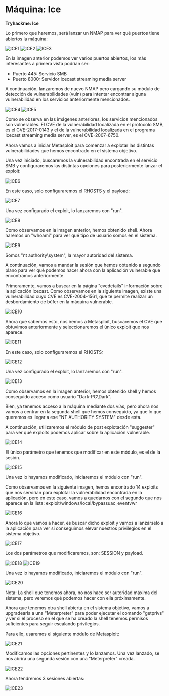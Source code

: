 # Máquina: Ice

**Tryhackme: Ice**

Lo primero que haremos, será lanzar un NMAP para ver qué puertos tiene abiertos la máquina:

![ICE1]()
![ICE2]()
![ICE3]()

En la imagen anterior podemos ver varios puertos abiertos, los más interesantes a primera vista podrían ser:

- Puerto 445: Servicio SMB
- Puerto 8000: Servidor Icecast streaming media server

A continuación, lanzaremos de nuevo NMAP pero cargando su módulo de detección de vulnerabilidades (vuln) para intentar encontrar alguna vulnerabilidad en los servicios anteriormente mencionados.

![ICE4]()
![ICE5]()

Como se observa en las imágenes anteriores, los servicios mencionados son vulnerables. El CVE de la vulnerabilidad localizada en el protocolo SMB, es el CVE-2017-0143 y el de la vulnerabilidad localizada en el programa Icecast streaming media server, es el CVE-2007-6750.

Ahora vamos a iniciar Metasploit para comenzar a explotar las distintas vulnerabilidades que hemos encontrado en el sistema objetivo.

Una vez iniciado, buscaremos la vulnerabilidad encontrada en el servicio SMB y configuraremos las distintas opciones para posteriormente lanzar el exploit:

![ICE6]()

En este caso, solo configuraremos el RHOSTS y el payload:

![ICE7]()

Una vez configurado el exploit, lo lanzaremos con "run".

![ICE8]()

Como observamos en la imagen anterior, hemos obtenido shell. Ahora haremos un "whoami" para ver qué tipo de usuario somos en el sistema.

![ICE9]()

Somos "nt authority\system", la mayor autoridad del sistema.

A continuación, vamos a mandar la sesión que hemos obtenido a segundo plano para ver qué podemos hacer ahora con la aplicación vulnerable que encontramos anteriormente.

Primeramente, vamos a buscar en la página "cvedetails" información sobre la aplicación Icecast. Como observamos en la siguiente imagen, existe una vulnerabilidad cuyo CVE es CVE-2004-1561, que te permite realizar un desbordamiento de búfer en la máquina vulnerable.

![ICE10]()

Ahora que sabemos esto, nos iremos a Metasploit, buscaremos el CVE que obtuvimos anteriormente y seleccionaremos el único exploit que nos aparece.

![ICE11]()

En este caso, solo configuraremos el RHOSTS:

![ICE12]()

Una vez configurado el exploit, lo lanzaremos con "run".

![ICE13]()

Como observamos en la imagen anterior, hemos obtenido shell y hemos conseguido acceso como usuario "Dark-PC\\Dark".

Bien, ya tenemos acceso a la máquina mediante dos vías, pero ahora nos vamos a centrar en la segunda shell que hemos conseguido, ya que lo que queremos es llegar a ese "NT AUTHORITY SYSTEM" desde esta.

A continuación, utilizaremos el módulo de post explotación "suggester" para ver qué exploits podemos aplicar sobre la aplicación vulnerable.

![ICE14]()

El único parámetro que tenemos que modificar en este módulo, es el de la sesión.

![ICE15]()

Una vez lo hayamos modificado, iniciaremos el módulo con "run".

Como observamos en la siguiente imagen, hemos encontrado 14 exploits que nos servirían para explotar la vulnerabilidad encontrada en la aplicación, pero en este caso, vamos a quedarnos con el segundo que nos aparece en la lista: exploit/windows/local/bypassuac_eventvwr

![ICE16]()

Ahora lo que vamos a hacer, es buscar dicho exploit y vamos a lanzárselo a la aplicación para ver si conseguimos elevar nuestros privilegios en el sistema objetivo.

![ICE17]()

Los dos parámetros que modificaremos, son: SESSION y payload.

![ICE18]()
![ICE19]()

Una vez lo hayamos modificado, iniciaremos el módulo con "run".

![ICE20]()

Nota: La shell que tenemos ahora, no nos hace ser autoridad máxima del sistema, pero veremos qué podemos hacer con ella próximamente.

Ahora que tenemos otra shell abierta en el sistema objetivo, vamos a upgradearla a una "Meterpreter" para poder ejecutar el comando "getprivs" y ver si el proceso en el que se ha creado la shell tenemos permisos suficientes para seguir escalando privilegios.

Para ello, usaremos el siguiente módulo de Metasploit:

![ICE21]()

Modificamos las opciones pertinentes y lo lanzamos. Una vez lanzado, se nos abrirá una segunda sesión con una "Meterpreter" creada.

![ICE22]()

Ahora tendremos 3 sesiones abiertas:

![ICE23]()
